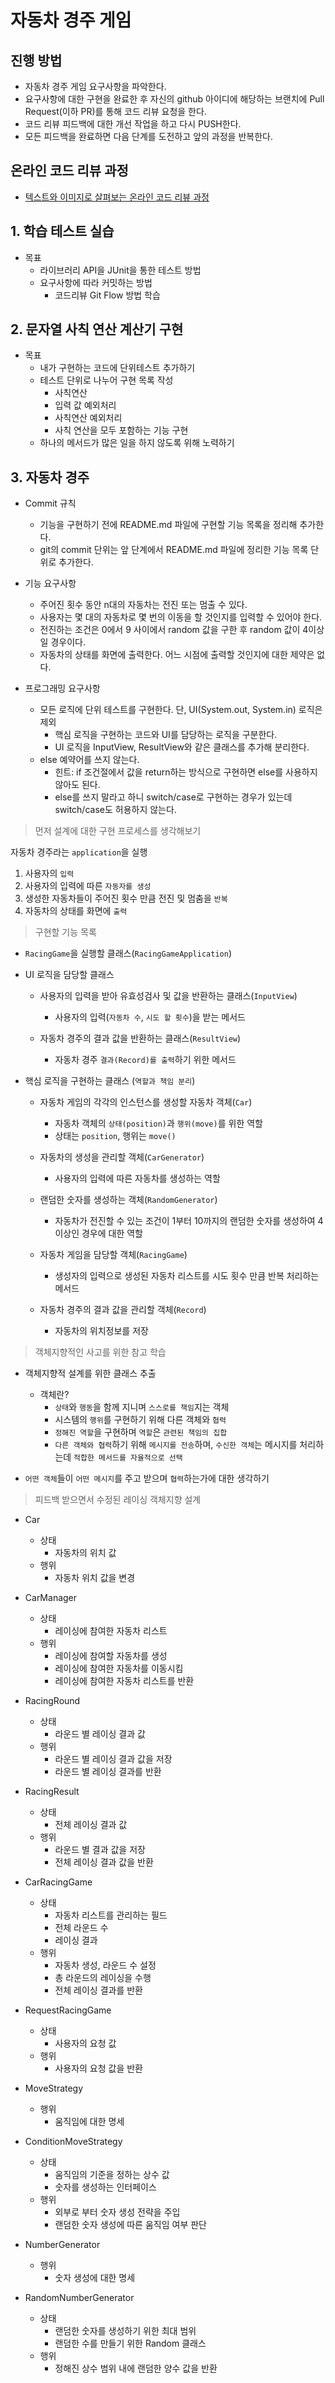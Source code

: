 # 자동차 경주 게임

## 진행 방법
* 자동차 경주 게임 요구사항을 파악한다.
* 요구사항에 대한 구현을 완료한 후 자신의 github 아이디에 해당하는 브랜치에 Pull Request(이하 PR)를 통해 코드 리뷰 요청을 한다.
* 코드 리뷰 피드백에 대한 개선 작업을 하고 다시 PUSH한다.
* 모든 피드백을 완료하면 다음 단계를 도전하고 앞의 과정을 반복한다.

## 온라인 코드 리뷰 과정
- [텍스트와 이미지로 살펴보는 온라인 코드 리뷰 과정](https://github.com/next-step/nextstep-docs/tree/master/codereview)

## 1. 학습 테스트 실습
- 목표
    - 라이브러리 API을 JUnit을 통한 테스트 방법
    - 요구사항에 따라 커밋하는 방법
        - 코드리뷰 Git Flow 방법 학습

## 2. 문자열 사칙 연산 계산기 구현
- 목표
    - 내가 구현하는 코드에 단위테스트 추가하기
    - 테스트 단위로 나누어 구현 목록 작성
        - 사칙연산
        - 입력 값 예외처리
        - 사칙연산 예외처리
        - 사칙 연산을 모두 포함하는 기능 구현
    - 하나의 메서드가 많은 일을 하지 않도록 위해 노력하기

## 3. 자동차 경주
- Commit 규칙
    - 기능을 구현하기 전에 README.md 파일에 구현할 기능 목록을 정리해 추가한다.
    - git의 commit 단위는 앞 단계에서 README.md 파일에 정리한 기능 목록 단위로 추가한다.

- 기능 요구사항
    - 주어진 횟수 동안 n대의 자동차는 전진 또는 멈출 수 있다.
    - 사용자는 몇 대의 자동차로 몇 번의 이동을 할 것인지를 입력할 수 있어야 한다.
    - 전진하는 조건은 0에서 9 사이에서 random 값을 구한 후 random 값이 4이상일 경우이다.
    - 자동차의 상태를 화면에 출력한다. 어느 시점에 출력할 것인지에 대한 제약은 없다.

- 프로그래밍 요구사항
    - 모든 로직에 단위 테스트를 구현한다. 단, UI(System.out, System.in) 로직은 제외
        - 핵심 로직을 구현하는 코드와 UI를 담당하는 로직을 구분한다.
        - UI 로직을 InputView, ResultView와 같은 클래스를 추가해 분리한다.
    - else 예약어를 쓰지 않는다.
        - 힌트: if 조건절에서 값을 return하는 방식으로 구현하면 else를 사용하지 않아도 된다.
        - else를 쓰지 말라고 하니 switch/case로 구현하는 경우가 있는데 switch/case도 허용하지 않는다.
    
> 먼저 설계에 대한 구현 프로세스를 생각해보기

자동차 경주라는 `application`을 실행

1. 사용자의 `입력`
2. 사용자의 입력에 따른 `자동자를 생성`
3. 생성한 자동차들이 주어진 횟수 만큼 전진 및 멈춤을 `반복`
4. 자동차의 상태를 화면에 `출력`
    
> 구현할 기능 목록

- `RacingGame`을 실행할 클래스(`RacingGameApplication`)

- UI 로직을 담당할 클래스
    - 사용자의 입력을 받아 유효성검사 및 값을 반환하는 클래스(`InputView`)
        - 사용자의 입력(`자동차 수`, `시도 할 횟수`)을 받는 메서드

    - 자동차 경주의 결과 값을 반환하는 클래스(`ResultView`)
        - 자동차 경주 `결과(Record)를 출력`하기 위한 메서드

- 핵심 로직을 구현하는 클래스 (`역할과 책임 분리`)
    - 자동차 게임의 각각의 인스턴스를 생성할 자동차 객체(`Car`)
        - 자동차 객체의 `상태(position)`과 `행위(move)`를 위한 역할
        - 상태는 `position`, 행위는 `move()`

    - 자동차의 생성을 관리할 객체(`CarGenerator`)
        - 사용자의 입력에 따른 자동차를 생성하는 역할

    - 랜덤한 숫자를 생성하는 객체(`RandomGenerator`)
        - 자동차가 전진할 수 있는 조건이 1부터 10까지의 랜덤한 숫자를 생성하여 4이상인 경우에 대한 역할
    
    - 자동차 게임을 담당할 객체(`RacingGame`)
        - 생성자의 입력으로 생성된 자동차 리스트를 시도 횟수 만큼 반복 처리하는 메서드

    - 자동차 경주의 결과 값을 관리할 객체(`Record`)
        - 자동차의 위치정보를 저장

> 객체지향적인 사고를 위한 참고 학습
- 객체지향적 설계를 위한 클래스 추출
    - 객체란?
        - `상태`와 `행동`을 함께 지니며 `스스로를 책임`지는 객체
        - 시스템의 `행위`를 구현하기 위해 다른 객체와 `협력`
        - `정해진 역할`을 구현하며 `역할`은 `관련된 책임의 집합`
        - `다른 객체와 협력`하기 위해 `메시지를 전송`하며, `수신한 객체`는 메시지를 처리하는데 `적합한 메서드를 자율적으로 선택`

- `어떤 객체`들이 `어떤 메시지`를 주고 받으며 `협력`하는가에 대한 생각하기

> 피드백 받으면서 수정된 레이싱 객체지향 설계

- Car
    - 상태
        - 자동차의 위치 값
    - 행위
        - 자동차 위치 값을 변경

- CarManager
    - 상태
        - 레이싱에 참여한 자동차 리스트
    - 행위
        - 레이싱에 참여할 자동차를 생성
        - 레이싱에 참여한 자동차를 이동시킴
        - 레이싱에 참여한 자동차 리스트를 반환

- RacingRound
    - 상태
        - 라운드 별 레이싱 결과 값
    - 행위
        - 라운드 별 레이싱 결과 값을 저장
        - 라운드 별 레이싱 결과를 반환  

- RacingResult
    - 상태
        - 전체 레이싱 결과 값
    - 행위
        - 라운드 별 결과 값을 저장
        - 전체 레이싱 결과 값을 반환
    
- CarRacingGame
    - 상태
        - 자동차 리스트를 관리하는 필드
        - 전체 라운드 수
        - 레이싱 결과
    - 행위
        - 자동차 생성, 라운드 수 설정
        - 총 라운드의 레이싱을 수행
        - 전체 레이싱 결과를 반환

- RequestRacingGame
    - 상태
        - 사용자의 요청 값
    - 행위
        - 사용자의 요청 값을 반환

- MoveStrategy
    - 행위
        - 움직임에 대한 명세

- ConditionMoveStrategy
    - 상태
        - 움직임의 기준을 정하는 상수 값
        - 숫자를 생성하는 인터페이스
    - 행위
        - 외부로 부터 숫자 생성 전략을 주입
        - 랜덤한 숫자 생성에 따른 움직임 여부 판단
    
- NumberGenerator
    - 행위
        - 숫자 생성에 대한 명세

- RandomNumberGenerator
    - 상태
        - 랜덤한 숫자를 생성하기 위한 최대 범위
        - 랜덤한 수를 만들기 위한 Random 클래스
    - 행위
        - 정해진 상수 범위 내에 랜덤한 양수 값을 반환
